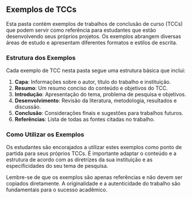 ## Exemplos de TCCs

Esta pasta contém exemplos de trabalhos de conclusão de curso (TCCs) que podem servir como referência para estudantes que estão desenvolvendo seus próprios projetos. Os exemplos abrangem diversas áreas de estudo e apresentam diferentes formatos e estilos de escrita.

### Estrutura dos Exemplos

Cada exemplo de TCC nesta pasta segue uma estrutura básica que inclui:

1. **Capa**: Informações sobre o autor, título do trabalho e instituição.
2. **Resumo**: Um resumo conciso do conteúdo e objetivos do TCC.
3. **Introdução**: Apresentação do tema, problema de pesquisa e objetivos.
4. **Desenvolvimento**: Revisão da literatura, metodologia, resultados e discussão.
5. **Conclusão**: Considerações finais e sugestões para trabalhos futuros.
6. **Referências**: Lista de todas as fontes citadas no trabalho.

### Como Utilizar os Exemplos

Os estudantes são encorajados a utilizar estes exemplos como ponto de partida para seus próprios TCCs. É importante adaptar o conteúdo e a estrutura de acordo com as diretrizes da sua instituição e as especificidades do seu tema de pesquisa.

Lembre-se de que os exemplos são apenas referências e não devem ser copiados diretamente. A originalidade e a autenticidade do trabalho são fundamentais para o sucesso acadêmico.
